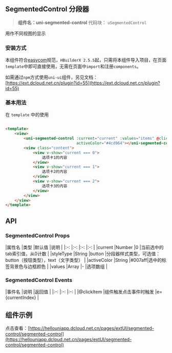 ## SegmentedControl 分段器

> **组件名：uni-segmented-control**
> 代码块： `uSegmentedControl`


用作不同视图的显示

### 安装方式

本组件符合[easycom](https://uniapp.dcloud.io/collocation/pages?id=easycom)规范，`HBuilderX 2.5.5`起，只需将本组件导入项目，在页面`
template`中即可直接使用，无需在页面中`import`和注册`components`。

如需通过`npm`方式使用`uni-ui`组件，另见文档：[https://ext.dcloud.net.cn/plugin?id=55](https://ext.dcloud.net.cn/plugin?id=55)

### 基本用法

在 ``template`` 中的使用

```html

<template>
    <view>
        <uni-segmented-control :current="current" :values="items" @clickItem="onClickItem" styleType="button"
                               activeColor="#4cd964"></uni-segmented-control>
        <view class="content">
            <view v-show="current === 0">
                选项卡1的内容
            </view>
            <view v-show="current === 1">
                选项卡2的内容
            </view>
            <view v-show="current === 2">
                选项卡3的内容
            </view>
        </view>
    </view>
</template>
```

## API

### SegmentedControl Props

|属性名 |类型 |默认值 |说明 | |:-:                    |:-:                |:-:    |:-:
| |current |Number |0 |当前选中的tab索引值，从0计数 | |styleType |String |button |分段器样式类型，可选值：button（按钮类型），text（文字类型） | |activeColor
|String |#007aff|选中的标签背景色与边框颜色 | |values |Array |- |选项数组 |

### SegmentedControl Events

|事件名 |说明 |返回值 | |:-:        |:-:                    |:-:                | |@clickItem |组件触发点击事件时触发 |e={currentIndex} |

## 组件示例

点击查看：[https://hellouniapp.dcloud.net.cn/pages/extUI/segmented-control/segmented-control](https://hellouniapp.dcloud.net.cn/pages/extUI/segmented-control/segmented-control)